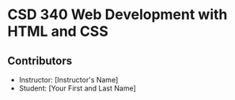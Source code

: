# CSD 340 Web Development with HTML and CSS

## Contributors
- Instructor: [Instructor's Name]
- Student: [Your First and Last Name]
